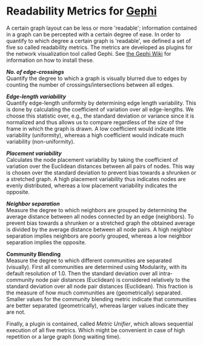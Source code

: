 Readability Metrics for [Gephi](http://www.gephi.org)
=====================================================

A certain graph layout can be less or more 'readable'; information contained in a graph can be percepted with a certain degree of ease. In order to quantify to which degree a certain graph is 'readable', we defined a set of five so called readability metrics. The metrics are developed as plugins for the network visualization tool called Gephi.  See [the Gephi Wiki](https://github.com/gephi/gephi/wiki/Plugin-Quick-Start "Gephi Plugin Quick Start") for information on how to install these.  

***No. of edge-crossings***  
Quantify the degree to which a graph is visually blurred due to edges by counting the number of crossings/intersections between all edges.  

***Edge-length variability***  
Quantify edge-length uniformity by determining edge length variability.  This is done by calculating the coefficient of variation over all edge-lengths. We choose this statistic over, e.g., the standard deviation or variance since it is normalized and thus allows us to compare regardless of the size of the frame in which the graph is drawn. A low coefficient would indicate little variability (uniformity), whereas a high coefficient would indicate much variability (non-uniformity).  

***Placement variability***  
Calculates the node placement variability by taking the coefficient of variation over the Euclidean distances between all pairs of nodes. This way is chosen over the standard deviation to prevent bias towards a shrunken or a stretched graph. A high placement variability thus indicates nodes are evenly distributed, whereas a low placement variability indicates the opposite.  

***Neighbor separation***  
Measure the degree to which neighbors are grouped by determining the average distance between all nodes connected by an edge (neighbors). To prevent bias towards a shrunken or a stretched graph the obtained average is divided by the average distance between all node pairs. A high neighbor separation implies neighbors are poorly grouped, whereas a low neighbor separation implies the opposite.  

**Community Blending**  
Measure the degree to which different communities are separated (visually). First all communities are determined using Modularity, with its default resolution of 1.0. Then the standard deviation over all intra-community node pair distances (Euclidean) is considered relatively to the standard deviation over all node pair distances (Euclidean). This fraction is the measure of how much communities are (geometrically) separated. Smaller values for the community blending metric indicate that communities are better separated (geometrically), whereas larger values indicate they are not.  
  
  
Finally, a plugin is contained, called *Metric Unifier*, which allows sequential execution of all five metrics. Which might be convenient in case of high repetition or a large graph (long waiting time).
